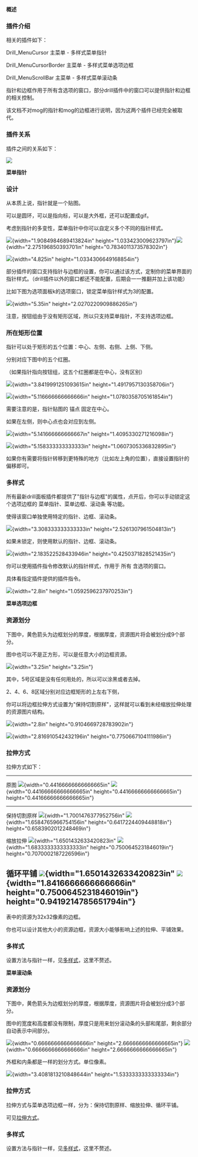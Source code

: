 **概述**

### 插件介绍

相关的插件如下：

Drill_MenuCursor 主菜单 - 多样式菜单指针

Drill_MenuCursorBorder 主菜单 - 多样式菜单选项边框

Drill_MenuScrollBar 主菜单 - 多样式菜单滚动条

指针和边框作用于所有含选项的窗口，部分drill插件中的窗口可以提供指针和边框的相关控制。

该文档不对mog的指针和mog的边框进行说明，因为这两个插件已经完全被取代。

### 插件关系

插件之间的关系如下：

![](media/image2.emf)

**菜单指针**

### 设计

从本质上说，指针就是一个贴图。

可以是圆环，可以是指向标，可以是大外框，还可以配置成gif。

考虑到指针的多变性，菜单指针中你可以自定义多个不同的指针样式。

![](media/image3.png){width="1.9084984689413824in"
height="1.033423009623797in"}![](media/image4.png){width="2.275196850393701in"
height="0.7834011373578302in"}

![](media/image5.png){width="4.825in" height="1.0334306649168854in"}

部分插件的窗口支持指针与边框的设置，你可以通过该方式，定制你的菜单界面的指针样式。（drill插件以外的窗口都还不能配置，后期会一一推翻并加上该功能）

比如下图为选项面板k的选项窗口，锁定菜单指针样式为3的配置。

![](media/image6.png){width="5.35in" height="2.0270220909886265in"}

注意，按钮组由于没有矩形区域，所以只支持菜单指针，不支持选项边框。

### 所在矩形位置

指针可以处于矩形的五个位置：中心、左侧、右侧、上侧、下侧。

分别对应下图中的五个红圈。

（如果指针指向按钮组，这五个红圈都是在中心，没有区别）

![](media/image7.png){width="3.8419991251093615in"
height="1.4917957130358706in"}

![](media/image8.png){width="5.116666666666666in"
height="1.0780358705161854in"}

需要注意的是，指针贴图的 锚点 固定在中心。

如果在左侧，则中心点也会对应到左侧。

![](media/image9.png){width="5.141666666666667in"
height="1.4095330271216098in"}

![](media/image10.png){width="5.158333333333333in"
height="1.0607305336832895in"}

如果你有需要将指针转移到更特殊的地方（比如左上角的位置），直接设置指针的偏移即可。

### 多样式

所有最新drill面板插件都提供了"指针与边框"的属性，点开后，你可以手动锁定这个选项边框的
菜单指针、菜单边框、滚动条 等功能。

使得该窗口单独使用特定的指针、边框、滚动条。

![](media/image11.png){width="3.308333333333333in"
height="2.5261307961504813in"}

如果未锁定，则使用默认的指针、边框、滚动条。

![](media/image12.png){width="2.183522528433946in"
height="0.4250371828521435in"}

你可以使用插件指令修改默认的指针样式，作用于 所有 含选项的窗口。

具体看指定插件提供的插件指令。

![](media/image13.png){width="2.8in" height="1.0592596237970253in"}

**菜单选项边框**

### 资源划分

下图中，黄色箭头为边框划分的厚度，根据厚度，资源图片将会被划分成9个部分。

图中也可以不是正方形，可以是任意大小的边框资源。

![](media/image14.png){width="3.25in" height="3.25in"}

其中，5号区域是没有任何用处的，所以可以涂黑或者去掉。

2、4、6、8区域分别对应边框矩形的上左右下侧，

你可以将边框拉伸方式设置为"保持切割原样"，这样就可以看到未经缩放拉伸处理的资源图片结构。

![](media/image15.png){width="2.8in" height="0.9104669728783902in"}

![](media/image16.png){width="2.816910542432196in"
height="0.7750667104111986in"}

### 拉伸方式

拉伸方式如下：

  ------------------------------------------------------------------------------------------------------------------------------
  原图             ![](media/image17.png){width="0.44166666666666665in"   ![](media/image18.png){width="0.44166666666666665in"
                   height="0.44166666666666665in"}                        height="0.44166666666666665in"}
  ---------------- ------------------------------------------------------ ------------------------------------------------------
  保持切割原样     ![](media/image19.png){width="1.7001476377952756in"    ![](media/image20.png){width="1.6584765966754156in"
                   height="0.6417224409448818in"}                         height="0.6583902012248469in"}

  缩放拉伸         ![](media/image21.png){width="1.6501432633420823in"    ![](media/image22.png){width="1.6833333333333333in"
                   height="0.7500645231846019in"}                         height="0.7070002187226596in"}

  循环平铺         ![](media/image21.png){width="1.6501432633420823in"    ![](media/image23.png){width="1.8416666666666666in"
                   height="0.7500645231846019in"}                         height="0.9419214785651794in"}
  ------------------------------------------------------------------------------------------------------------------------------

表中的资源为32x32像素的边框。

你也可以设计其他大小的资源边框，资源大小能够影响上述的拉伸、平铺效果。

### 多样式

设置方法与指针一样，见[多样式](#多样式)，这里不赘述。

**菜单滚动条**

### 资源划分

下图中，黄色箭头为边框划分的厚度，根据厚度，资源图片将会被划分成3个部分。

图中的宽度和高度都没有限制，厚度只是用来划分滚动条的头部和尾部，剩余部分自动表示中间部分。

![](media/image24.png){width="0.6666666666666666in"
height="2.6666666666666665in"}
![](media/image25.png){width="0.6666666666666666in"
height="2.6666666666666665in"}

外框和内条都是一样的划分方式。单位像素。

![](media/image26.png){width="3.4081813210848644in"
height="1.5333333333333334in"}

### 拉伸方式

拉伸方式与菜单选项边框一样，分为：保持切割原样、缩放拉伸、循环平铺。

可见[拉伸方式](#拉伸方式)。

### 多样式

设置方法与指针一样，见[多样式](#多样式)，这里不赘述。
